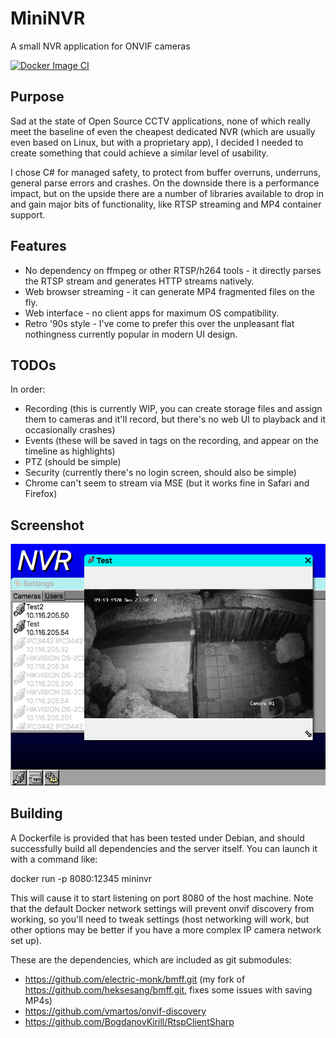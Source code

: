 # MiniNVR

A small NVR application for ONVIF cameras

[![Docker Image CI](https://github.com/electric-monk/MiniNVR/actions/workflows/docker-image.yml/badge.svg)](https://github.com/electric-monk/MiniNVR/actions/workflows/docker-image.yml)

## Purpose

Sad at the state of Open Source CCTV applications, none of which really meet the baseline of even the cheapest dedicated NVR (which are usually even based on Linux, but with a proprietary app), I decided I needed to create something that could achieve a similar level of usability.

I chose C# for managed safety, to protect from buffer overruns, underruns, general parse errors and crashes. On the downside there is a performance impact, but on the upside there are a number of libraries available to drop in and gain major bits of functionality, like RTSP streaming and MP4 container support.

## Features

- No dependency on ffmpeg or other RTSP/h264 tools - it directly parses the RTSP stream and generates HTTP streams natively.
- Web browser streaming - it can generate MP4 fragmented files on the fly.
- Web interface - no client apps for maximum OS compatibility.
- Retro '90s style - I've come to prefer this over the unpleasant flat nothingness currently popular in modern UI design.

## TODOs

In order:
- Recording (this is currently WIP, you can create storage files and assign them to cameras and it'll record, but there's no web UI to playback and it occasionally crashes)
- Events (these will be saved in tags on the recording, and appear on the timeline as highlights)
- PTZ (should be simple)
- Security (currently there's no login screen, should also be simple)
- Chrome can't seem to stream via MSE (but it works fine in Safari and Firefox)

## Screenshot

![A screenshot of the desktop of the NVR app](images/testshot.png)

## Building

A Dockerfile is provided that has been tested under Debian, and should successfully build all dependencies and the server itself. You can launch it with a command like:

docker run -p 8080:12345 mininvr

This will cause it to start listening on port 8080 of the host machine. Note that the default Docker network settings will prevent onvif discovery from working, so you'll need to tweak settings (host networking will work, but other options may be better if you have a more complex IP camera network set up).

These are the dependencies, which are included as git submodules:
- https://github.com/electric-monk/bmff.git (my fork of https://github.com/heksesang/bmff.git, fixes some issues with saving MP4s)
- https://github.com/vmartos/onvif-discovery
- https://github.com/BogdanovKirill/RtspClientSharp
